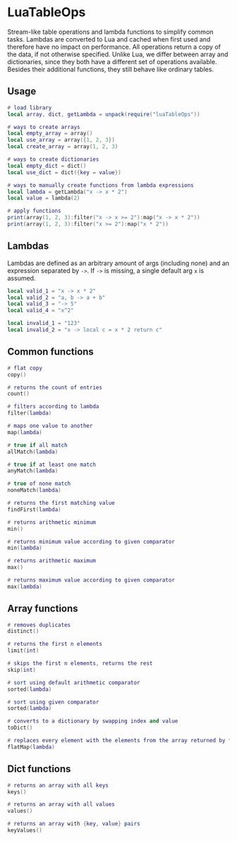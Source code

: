 # LuaTableOps
Stream-like table operations and lambda functions to simplify common tasks.
Lambdas are converted to Lua and cached when first used and therefore have no impact on performance.
All operations return a copy of the data, if not otherwise specified.
Unlike Lua, we differ between array and dictionaries, since they both have a different set of operations available.
Besides their additional functions, they still behave like ordinary tables.

## Usage
```lua
# load library
local array, dict, getLambda = unpack(require("luaTableOps"))

# ways to create arrays
local empty_array = array()
local use_array = array({1, 2, 3})
local create_array = array(1, 2, 3)

# ways to create dictionaries
local empty_dict = dict()
local use_dict = dict({key = value})

# ways to manually create functions from lambda expressions
local lambda = getLambda("x -> x * 2")
local value = lambda(2)

# apply functions
print(array(1, 2, 3):filter("x -> x >= 2"):map("x -> x * 2"))
print(array(1, 2, 3):filter("x >= 2"):map("x * 2"))
```

## Lambdas
Lambdas are defined as an arbitrary amount of args (including none) and an expression separated by `->`.
If `->` is missing, a single default arg `x` is assumed.
```lua
local valid_1 = "x -> x * 2"
local valid_2 = "a, b -> a + b"
local valid_3 = "-> 5"
local valid_4 = "x^2"

local invalid_1 = "123"
local invalid_2 = "x -> local c = x * 2 return c"
```

## Common functions
```lua
# flat copy
copy()

# returns the count of entries
count()

# filters according to lambda
filter(lambda)

# maps one value to another
map(lambda)

# true if all match
allMatch(lambda)

# true if at least one match
anyMatch(lambda)

# true of none match
noneMatch(lambda)

# returns the first matching value
findFirst(lambda)

# returns arithmetic minimum
min()

# returns minimum value according to given comparator
min(lambda)

# returns arithmetic maximum
max()

# returns maximum value according to given comparator
max(lambda)
```

## Array functions
```lua
# removes duplicates
distinct()

# returns the first n elements
limit(int)

# skips the first n elements, returns the rest
skip(int)

# sort using default arithmetic comparator
sorted(lambda)

# sort using given comparator
sorted(lambda)

# converts to a dictionary by swapping index and value
toDict()

# replaces every element with the elements from the array returned by the lambda
flatMap(lambda)
```

## Dict functions
```lua
# returns an array with all keys
keys()

# returns an array with all values
values()

# returns an array with {key, value} pairs
keyValues()
```
